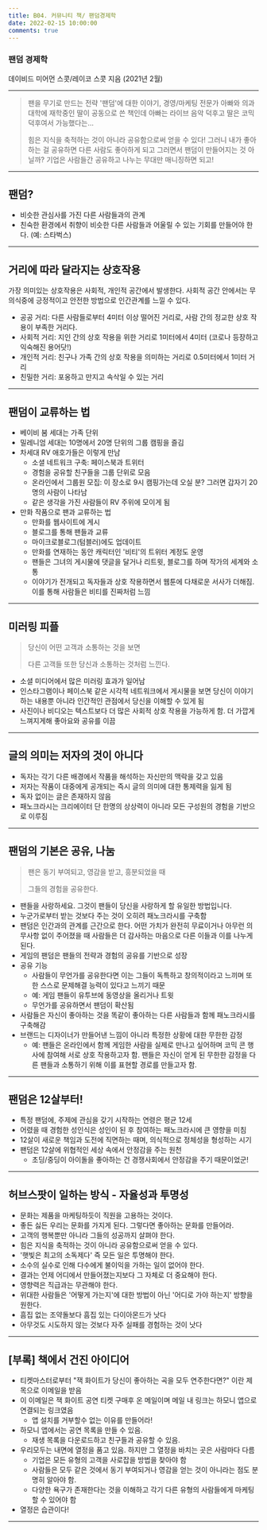 ```yaml
---
title: B04. 커뮤니티 책/ 팬덤경제학
date: 2022-02-15 10:00:00
comments: true
---
```


### 팬덤 경제학
데이비드 미어먼 스콧/레이코 스콧 지음 (2021년 2월)

---

> 팬을 무기로 만드는 전략 '팬덤'에 대한 이야기, 경영/마케팅 전문가 아빠와 의과 대학에 재학중인 딸이 공동으로 쓴 책인데 아빠는 라이브 음악 덕후고 딸은 코믹 덕후여서 가능했다는...
>
>힘은 지식을 축적하는 것이 아니라 공유함으로써 얻을 수 있다! 그러니 내가 좋아하는 걸 공유하면 다른 사람도 좋아하게 되고 그러면서 팬덤이 만들어지는 것 아닐까? 기업은 사람들간 공유하고 나누는 무대만 매니징하면 되고!


---

## 팬덤?

- 비슷한 관심사를 가진 다른 사람들과의 관계
- 친숙한 환경에서 취향이 비슷한 다른 사람들과 어울릴 수 있는 기회를 만들어야 한다. (예: 스타벅스)

---

## 거리에 따라 달라지는 상호작용


가장 의미있는 상호작용은 사회적, 개인적 공간에서 발생한다. 
사회적 공간 안에서는 무의식중에 긍정적이고 안전한 방법으로 인간관계를 느낄 수 있다.

- 공공 거리: 다른 사람들로부터 4미터 이상 떨어진 거리로, 사람 간의 정교한 상호 작용이 부족한 거리다.
- 사회적 거리: 지인 간의 상호 작용을 위한 거리로 1미터에서 4미터 (코로나 등장하고 익숙해진 용어닷!)
- 개인적 거리: 친구나 가족 간의 상호 작용을 의미하는 거리로 0.5미터에서 1미터 거리
- 친밀한 거리: 포옹하고 만지고 속삭일 수 있는 거리

---

## 팬덤이 교류하는 법

- 베이비 붐 세대는 가족 단위
- 밀레니엄 세대는 10명에서 20명 단위의 그룹 캠핑을 즐김
- 차세대 RV 애호가들은 이렇게 만남
    - 소셜 네트워크 구축: 페이스북과 트위터
    - 경험을 공유할 친구들을 그룹 단위로 모음
    - 온라인에서 그룹원 모집: 이 장소로 9시 캠핑가는데 오실 분? 그러면 갑자기 20명의 사람이 나타남
    - 같은 생각을 가진 사람들이 RV 주위에 모이게 됨
- 만화 작품으로 팬과 교류하는 법
    - 만화를 웹사이트에 게시
    - 블로그를 통해 팬들과 교류
    - 마이크로블로그(텀블러)에도 업데이트
    - 만화를 연재하는 동안 캐릭터인 '비티'의 트위터 계정도 운영
    - 팬들은 그녀의 게시물에 댓글을 달거나 리트윗, 블로그를 하며 작가의 세계와 소통
    - 이야기가 전개되고 독자들과 상호 작용하면서 웹툰에 다채로운 서사가 더해짐. 이를 통해 사람들은 비티를 진짜처럼 느낌

---


## 미러링 피플

> 당신이 어떤 고객과 소통하는 것을 보면
>
> 다른 고객들 또한 당신과 소통하는 것처럼 느낀다.

- 소셜 미디어에서 많은 미러링 효과가 일어남
- 인스타그램이나 페이스북 같은 시각적 네트워크에서 게시물을 보면 당신이 이야기하는 내용뿐 아니라 인간적인 관점에서 당신을 이해할 수 있게 됨
- 사진이나 비디오는 텍스트보다 더 많은 사회적 상호 작용을 가능하게 함. 더 가깝게 느껴지게해 좋아요와 공유를 이끔

---

## 글의 의미는 저자의 것이 아니다

- 독자는 각기 다른 배경에서 작품을 해석하는 자신만의 맥락을 갖고 있음
- 저자는 작품이 대중에게 공개되는 즉시 글의 의미에 대한 통제력을 잃게 됨
- 독자 없이는 글은 존재하지 않음
- 패노크라시는 크리에이터 단 한명의 상상력이 아니라 모든 구성원의 경험을 기반으로 이루짐

---

## 팬덤의 기본은 공유, 나눔


>팬은 동기 부여되고, 영감을 받고, 흥분되었을 때
>
> 그들의 경험을 공유한다. 

- 팬들을 사랑하세요. 그것이 팬들이 당신을 사랑하게 할 유일한 방법입니다.
- 누군가로부터 받는 것보다 주는 것이 오히려 패노크라시를 구축함
- 팬덤은 인간과의 관계를 근간으로 한다. 어떤 가치가 완전히 무료이거나 아무런 의무사항 없이 주어졌을 때 사람들은 더 감사하는 마음으로 다른 이들과 이를 나누게 된다.
- 게임의 팬덤은 팬들의 전략과 경험의 공유를 기반으로 성장
- 공유 기능
    - 사람들이 무언가를 공유한다면 이는 그들이 독특하고 창의적이라고 느끼며 또한 스스로 문제해결 능력이 있다고 느끼기 때문
    - 예: 게임 팬들이 유투브에 동영상을 올리거나 트윗
    - 무언가를 공유하면서 팬덤이 확산됨
- 사람들은 자신이 좋아하는 것을 똑같이 좋아하는 다른 사람들과 함께 패노크라시를 구축해감
- 브랜드는 디자이너가 만들어낸 느낌이 아니라 특정한 상황에 대한 무한한 감정
    - 예: 팬들은 온라인에서 함께 게임한 사람을 실제로 만나고 싶어하며 코믹 콘 행사에 참여해 서로 상호 작용하고자 함. 팬들은 자신이 얻게 된 무한한 감정을 다른 팬들과 소통하기 위해 이를 표현할 경로를 만들고자 함. 

---

## 팬덤은 12살부터!

- 특정 팬덤에, 주제에 관심을 갖기 시작하는 연령은 평균 12세
- 어렸을 때 경험한 성인식은 성인이 된 후 참여하는 패노크라시에 큰 영향을 미침
- 12살이 새로운 책임과 도전에 직면하는 때며, 의식적으로 정체성을 형성하는 시기
- 팬덤은 12살에 위협적인 세상 속에서 안정감을 주는 원천
    - 초딩/중딩이 아이돌을 좋아하는 건 경쟁사회에서 안정감을 주기 때문이었군!



---


## 허브스팟이 일하는 방식 - 자율성과 투명성

- 문화는 제품을 마케팅하듯이 직원을 고용하는 것이다.
- 좋든 싫든 우리는 문화를 가지게 된다. 그렇다면 좋아하는 문화를 만들어라.
- 고객의 행복뿐만 아니라 그들의 성공까지 살펴야 한다.
- 힘은 지식을 축적하는 것이 아니라 공유함으로써 얻을 수 있다.
- '햇빛은 최고의 소독제다' 즉 모든 일은 투명해야 한다.
- 소수의 실수로 인해 다수에게 불이익을 가하는 일이 없어야 한다.
- 결과는 언제 어디에서 만들어졌는지보다 그 자체로 더 중요해야 한다.
- 영향력은 직급과는 무관해야 한다.
- 위대한 사람들은 '어떻게 가는지'에 대한 방법이 아닌 '어디로 가야 하는지' 방향을 원한다.
- 흠집 없는 조약돌보다 흠집 있는 다이아몬드가 낫다
- 아무것도 시도하지 않는 것보다 자주 실패를 경험하는 것이 낫다

---

## [부록] 책에서 건진 아이디어

- 티켓마스터로부터 "잭 화이트가 당신이 좋아하는 곡을 모두 연주한다면?" 이란 제목으로 이메일을 받음
- 이 이메일은 잭 화이트 공연 티켓 구매후 온 메일이며 메일 내 링크는 하모니 앱으로 연결되는 링크였음
  - 앱 설치를 거부할수 없는 이유를 만들어라!
- 하모니 앱에서는 공연 목록을 만들 수 있음.
    - 재생 목록을 다운로드하고 친구들과 공유할 수 있음.
- 우리모두는 내면에 열정을 품고 있음. 하지만 그 열정을 바치는 곳은 사람마다 다름
    - 기업은 모든 유형의 고객을 사로잡을 방법을 찾아야 함
    - 사람들은 모두 같은 것에서 동기 부여되거나 영감을 얻는 것이 아니라는 점도 분명히 알아야 함.
    - 다양한 욕구가 존재한다는 것을 이해하고 각기 다른 유형의 사람들에게 마케팅할 수 있어야 함
- 열정은 습관이다!


---

